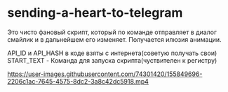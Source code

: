 # sending-a-heart-to-telegram
Это чисто фановый скрипт, который по команде отправляет в диалог смайлик и в дальнейшем его изменяет. Получается илюзия анимации.

API_ID и API_HASH в коде взяты с интернета(советую получать свои)
START_TEXT - Команда для запуска скрипта(чуствителен к регистру)

https://user-images.githubusercontent.com/74301420/155849696-2206c1ac-7645-4575-8dc2-3a8c42dc5918.mp4

